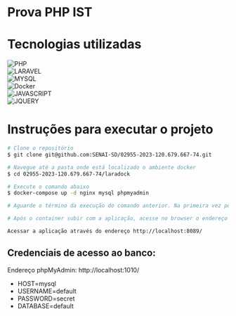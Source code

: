 # Prova PHP IST

# Tecnologias utilizadas
![PHP](https://img.shields.io/badge/PHP-777BB4?style=for-the-badge&logo=php&logoColor=white) 
<br>![LARAVEL](https://img.shields.io/badge/Laravel-FF2D20?style=for-the-badge&logo=laravel&logoColor=white) 
<br>![MYSQL](https://img.shields.io/badge/MySQL-00000F?style=for-the-badge&logo=mysql&logoColor=white)
<br>![Docker](https://img.shields.io/badge/docker-%230db7ed.svg?style=for-the-badge&logo=docker&logoColor=white)
<br>![JAVASCRIPT](https://img.shields.io/badge/javascript-%23323330.svg?style=for-the-badge&logo=javascript&logoColor=%23F7DF1E)
<br>![JQUERY](https://img.shields.io/badge/jquery-%230769AD.svg?style=for-the-badge&logo=jquery&logoColor=white)


# Instruções para executar o projeto
```bash
# Clone o repositório
$ git clone git@github.com:SENAI-SD/02955-2023-120.679.667-74.git

# Navegue até a pasta onde está localizado o ambiente docker
$ cd 02955-2023-120.679.667-74/laradock

# Execute o comando abaixo
$ docker-compose up -d nginx mysql phpmyadmin

# Aguarde o término da execução do comando anterior. Na primeira vez pode demorar alguns minutos.

# Após o container subir com a aplicação, acesse no browser o endereço http://localhost:8089/migrate para executar o script de migrations e seeders, criando toda a estrutura necessária no banco de dados

Acessar a aplicação através do endereço http://localhost:8089/
```

## Credenciais de acesso ao banco:

Endereço phpMyAdmin: http://localhost:1010/

- HOST=mysql
- USERNAME=default
- PASSWORD=secret
- DATABASE=default


